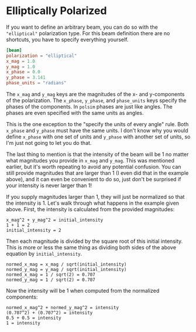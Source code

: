 # Elliptically Polarized

If you want to define an arbitrary beam, you can do so with the `"elliptical"` polarization type. For this beam definition there are no shortcuts, you have to specify everything yourself.

```toml
[beam]
polarization = "elliptical"
x_mag = 1.0
y_mag = 1.0
x_phase = 0.0
y_phase = 3.141
phase_units = "radians"
```

The `x_mag` and `y_mag` keys are the magnitudes of the x- and y-components of the polarization. The `x_phase`, `y_phase`, and `phase_units` keys specify the phases of the components. In `polsim` phases are just like angles. The phases are even specified with the same units as angles.

This is the one exception to the "specify the units of every angle" rule. Both `x_phase` and `y_phase` must have the same units. I don't know why you would define `x_phase` with one set of units and `y_phase` with another set of units, so I'm just not going to let you do that.

The last thing to mention is that the intensity of the beam will be 1 no matter what magnitudes you provide in `x_mag` and `y_mag`. This was mentioned earlier, but it's worth repeating to avoid any potential confusion. You can still provide magnitudes that are larger than 1 (I even did that in the example above), and it can even be convenient to do so, just don't be surprised if your intensity is never larger than 1!

If you supply magnitudes larger than 1, they will just be normalized so that the intensity is 1. Let's walk through what happens in the example given above. First, the intensity is calculated from the provided magnitudes:

```
x_mag^2 + y_mag^2 = initial_intensity
1 + 1 = 2
initial_intensity = 2
```

Then each magnitude is divided by the square root of this initial intensity. This is more or less the same thing as dividing both sides of the above equation by `initial_intensity`.

```
normed_x_mag = x_mag / sqrt(initial_intensity)
normed_y_mag = y_mag / sqrt(initial_intensity)
normed_x_mag = 1 / sqrt(2) = 0.707
normed_y_mag = 1 / sqrt(2) = 0.707
```

Now the intensity will be 1 when computed from the normalized components:

```
normed_x_mag^2 + normed_y_mag^2 = intensity
(0.707^2) + (0.707^2) = intensity
0.5 + 0.5 = intensity
1 = intensity
```
